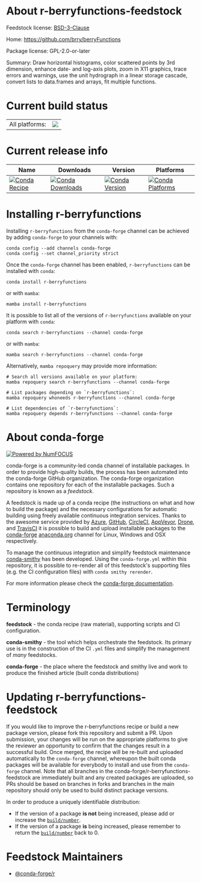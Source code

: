 About r-berryfunctions-feedstock
================================

Feedstock license: [BSD-3-Clause](https://github.com/conda-forge/r-berryfunctions-feedstock/blob/main/LICENSE.txt)

Home: https://github.com/brry/berryFunctions

Package license: GPL-2.0-or-later

Summary: Draw horizontal histograms, color scattered points by 3rd dimension, enhance date- and log-axis plots, zoom in X11 graphics, trace errors and warnings, use the unit hydrograph in a linear storage cascade, convert lists to data.frames and arrays, fit multiple functions.

Current build status
====================


<table><tr><td>All platforms:</td>
    <td>
      <a href="https://dev.azure.com/conda-forge/feedstock-builds/_build/latest?definitionId=16373&branchName=main">
        <img src="https://dev.azure.com/conda-forge/feedstock-builds/_apis/build/status/r-berryfunctions-feedstock?branchName=main">
      </a>
    </td>
  </tr>
</table>

Current release info
====================

| Name | Downloads | Version | Platforms |
| --- | --- | --- | --- |
| [![Conda Recipe](https://img.shields.io/badge/recipe-r--berryfunctions-green.svg)](https://anaconda.org/conda-forge/r-berryfunctions) | [![Conda Downloads](https://img.shields.io/conda/dn/conda-forge/r-berryfunctions.svg)](https://anaconda.org/conda-forge/r-berryfunctions) | [![Conda Version](https://img.shields.io/conda/vn/conda-forge/r-berryfunctions.svg)](https://anaconda.org/conda-forge/r-berryfunctions) | [![Conda Platforms](https://img.shields.io/conda/pn/conda-forge/r-berryfunctions.svg)](https://anaconda.org/conda-forge/r-berryfunctions) |

Installing r-berryfunctions
===========================

Installing `r-berryfunctions` from the `conda-forge` channel can be achieved by adding `conda-forge` to your channels with:

```
conda config --add channels conda-forge
conda config --set channel_priority strict
```

Once the `conda-forge` channel has been enabled, `r-berryfunctions` can be installed with `conda`:

```
conda install r-berryfunctions
```

or with `mamba`:

```
mamba install r-berryfunctions
```

It is possible to list all of the versions of `r-berryfunctions` available on your platform with `conda`:

```
conda search r-berryfunctions --channel conda-forge
```

or with `mamba`:

```
mamba search r-berryfunctions --channel conda-forge
```

Alternatively, `mamba repoquery` may provide more information:

```
# Search all versions available on your platform:
mamba repoquery search r-berryfunctions --channel conda-forge

# List packages depending on `r-berryfunctions`:
mamba repoquery whoneeds r-berryfunctions --channel conda-forge

# List dependencies of `r-berryfunctions`:
mamba repoquery depends r-berryfunctions --channel conda-forge
```


About conda-forge
=================

[![Powered by
NumFOCUS](https://img.shields.io/badge/powered%20by-NumFOCUS-orange.svg?style=flat&colorA=E1523D&colorB=007D8A)](https://numfocus.org)

conda-forge is a community-led conda channel of installable packages.
In order to provide high-quality builds, the process has been automated into the
conda-forge GitHub organization. The conda-forge organization contains one repository
for each of the installable packages. Such a repository is known as a *feedstock*.

A feedstock is made up of a conda recipe (the instructions on what and how to build
the package) and the necessary configurations for automatic building using freely
available continuous integration services. Thanks to the awesome service provided by
[Azure](https://azure.microsoft.com/en-us/services/devops/), [GitHub](https://github.com/),
[CircleCI](https://circleci.com/), [AppVeyor](https://www.appveyor.com/),
[Drone](https://cloud.drone.io/welcome), and [TravisCI](https://travis-ci.com/)
it is possible to build and upload installable packages to the
[conda-forge](https://anaconda.org/conda-forge) [anaconda.org](https://anaconda.org/)
channel for Linux, Windows and OSX respectively.

To manage the continuous integration and simplify feedstock maintenance
[conda-smithy](https://github.com/conda-forge/conda-smithy) has been developed.
Using the ``conda-forge.yml`` within this repository, it is possible to re-render all of
this feedstock's supporting files (e.g. the CI configuration files) with ``conda smithy rerender``.

For more information please check the [conda-forge documentation](https://conda-forge.org/docs/).

Terminology
===========

**feedstock** - the conda recipe (raw material), supporting scripts and CI configuration.

**conda-smithy** - the tool which helps orchestrate the feedstock.
                   Its primary use is in the construction of the CI ``.yml`` files
                   and simplify the management of *many* feedstocks.

**conda-forge** - the place where the feedstock and smithy live and work to
                  produce the finished article (built conda distributions)


Updating r-berryfunctions-feedstock
===================================

If you would like to improve the r-berryfunctions recipe or build a new
package version, please fork this repository and submit a PR. Upon submission,
your changes will be run on the appropriate platforms to give the reviewer an
opportunity to confirm that the changes result in a successful build. Once
merged, the recipe will be re-built and uploaded automatically to the
`conda-forge` channel, whereupon the built conda packages will be available for
everybody to install and use from the `conda-forge` channel.
Note that all branches in the conda-forge/r-berryfunctions-feedstock are
immediately built and any created packages are uploaded, so PRs should be based
on branches in forks and branches in the main repository should only be used to
build distinct package versions.

In order to produce a uniquely identifiable distribution:
 * If the version of a package **is not** being increased, please add or increase
   the [``build/number``](https://docs.conda.io/projects/conda-build/en/latest/resources/define-metadata.html#build-number-and-string).
 * If the version of a package **is** being increased, please remember to return
   the [``build/number``](https://docs.conda.io/projects/conda-build/en/latest/resources/define-metadata.html#build-number-and-string)
   back to 0.

Feedstock Maintainers
=====================

* [@conda-forge/r](https://github.com/conda-forge/r/)


